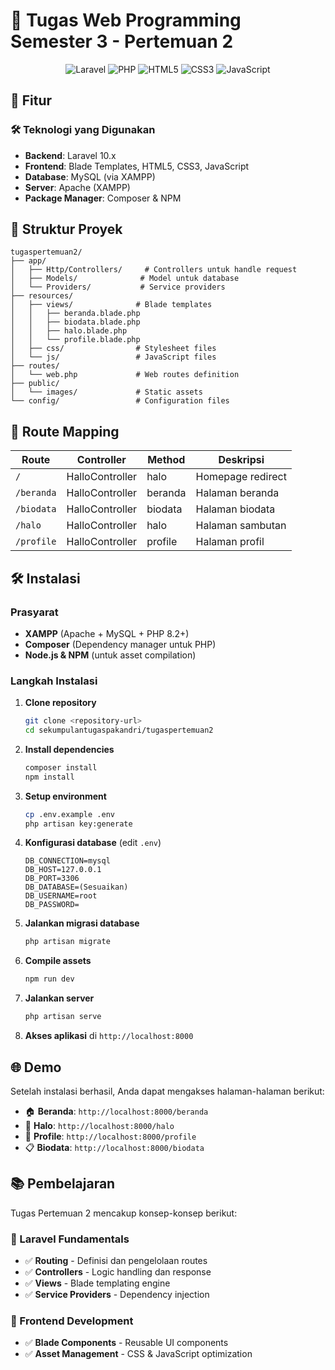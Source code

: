 # 🎯 Tugas Web Programming Semester 3 - Pertemuan 2

<div align="center">

![Laravel](https://img.shields.io/badge/Laravel-10.x-FF2D20?style=for-the-badge&logo=laravel&logoColor=white)
![PHP](https://img.shields.io/badge/PHP-8.2+-777BB4?style=for-the-badge&logo=php&logoColor=white)
![HTML5](https://img.shields.io/badge/HTML5-E34F26?style=for-the-badge&logo=html5&logoColor=white)
![CSS3](https://img.shields.io/badge/CSS3-1572B6?style=for-the-badge&logo=css3&logoColor=white)
![JavaScript](https://img.shields.io/badge/JavaScript-F7DF1E?style=for-the-badge&logo=javascript&logoColor=black)

</div>

## 🚀 Fitur


### 🛠️ Teknologi yang Digunakan
- **Backend**: Laravel 10.x
- **Frontend**: Blade Templates, HTML5, CSS3, JavaScript
- **Database**: MySQL (via XAMPP)
- **Server**: Apache (XAMPP)
- **Package Manager**: Composer & NPM

## 📁 Struktur Proyek

```
tugaspertemuan2/
├── app/
│   ├── Http/Controllers/     # Controllers untuk handle request
│   ├── Models/              # Model untuk database
│   └── Providers/           # Service providers
├── resources/
│   ├── views/              # Blade templates
│   │   ├── beranda.blade.php
│   │   ├── biodata.blade.php
│   │   ├── halo.blade.php
│   │   └── profile.blade.php
│   ├── css/                # Stylesheet files
│   └── js/                 # JavaScript files
├── routes/
│   └── web.php             # Web routes definition
├── public/
│   └── images/             # Static assets
└── config/                 # Configuration files
```

## 🔗 Route Mapping

| Route | Controller | Method | Deskripsi |
|-------|-----------|---------|-----------|
| `/` | HalloController | halo | Homepage redirect |
| `/beranda` | HalloController | beranda | Halaman beranda |
| `/biodata` | HalloController | biodata | Halaman biodata |
| `/halo` | HalloController | halo | Halaman sambutan |
| `/profile` | HalloController | profile | Halaman profil |

## 🛠️ Instalasi

### Prasyarat
- **XAMPP** (Apache + MySQL + PHP 8.2+)
- **Composer** (Dependency manager untuk PHP)
- **Node.js & NPM** (untuk asset compilation)

### Langkah Instalasi

1. **Clone repository**
   ```bash
   git clone <repository-url>
   cd sekumpulantugaspakandri/tugaspertemuan2
   ```

2. **Install dependencies**
   ```bash
   composer install
   npm install
   ```

3. **Setup environment**
   ```bash
   cp .env.example .env
   php artisan key:generate
   ```

4. **Konfigurasi database** (edit `.env`)
   ```env
   DB_CONNECTION=mysql
   DB_HOST=127.0.0.1
   DB_PORT=3306
   DB_DATABASE=(Sesuaikan)
   DB_USERNAME=root
   DB_PASSWORD=
   ```

5. **Jalankan migrasi database**
   ```bash
   php artisan migrate
   ```

6. **Compile assets**
   ```bash
   npm run dev
   ```

7. **Jalankan server**
   ```bash
   php artisan serve
   ```

8. **Akses aplikasi** di `http://localhost:8000`

## 🌐 Demo

Setelah instalasi berhasil, Anda dapat mengakses halaman-halaman berikut:

- 🏠 **Beranda**: `http://localhost:8000/beranda`
- 👋 **Halo**: `http://localhost:8000/halo` 
- 👤 **Profile**: `http://localhost:8000/profile`
- 📋 **Biodata**: `http://localhost:8000/biodata`

## 📚 Pembelajaran

Tugas Pertemuan 2  mencakup konsep-konsep berikut:

### 🎯 Laravel Fundamentals
- ✅ **Routing** - Definisi dan pengelolaan routes
- ✅ **Controllers** - Logic handling dan response
- ✅ **Views** - Blade templating engine
- ✅ **Service Providers** - Dependency injection

### 🎨 Frontend Development
- ✅ **Blade Components** - Reusable UI components
- ✅ **Asset Management** - CSS & JavaScript optimization